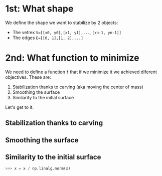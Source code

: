 # 1st: What shape 
We define the shape we want to stabilize by 2 objects:
 - The vetrex `V=[[x0, y0],[x1, y1],...,[xn-1, yn-1]]`
 - The edges `E=[[0, 1],[1, 2],...]`


# 2nd: What function to minimize
We need to define a function `f` that if we minimize it we achieved diferent objectives. These are:
 1. Stabilization thanks to carving (aka moving the center of mass)
 2. Smoothing the surface
 3. Similarity to the initial surface

Let's get to it.

## Stabilization thanks to carving



## Smoothing the surface



## Similarity to the initial surface




```python
>>> x = x / np.linalg.norm(x)
```
